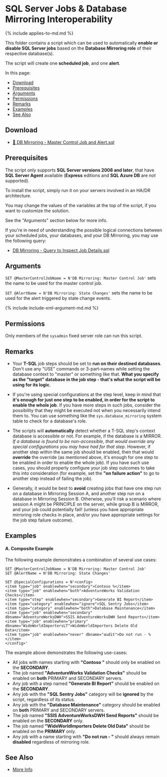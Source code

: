 # SQL Server Jobs & Database Mirroring Interoperability

{% include applies-to-md.md %}

This folder contains a script which can be used to automatically **enable or disable SQL Server jobs** based on the **Database Mirroring role** of their respective database(s).

The script will create one **scheduled job**, and one **alert**.

In this page:

- [Download](#download)
- [Prerequisites](#prerequisites)
- [Arguments](#arguments)
- [Permissions](#permissions)
- [Remarks](#remarks)
- [Examples](#examples)
- [See Also](#see-also)

## Download

- [🔽 DB Mirroring - Master Control Job and Alert.sql](DB%20Mirroring%20-%20Master%20Control%20Job%20and%20Alert.sql)

## Prerequisites

The script only supports **SQL Server versions 2008 and later**, that have **SQL Server Agent** available (**Express** editions and **SQL Azure DB** are _not_ supported).

To install the script, simply run it on your servers involved in an HA/DR architecture.

You may change the values of the variables at the top of the script, if you want to customize the solution.

See the "Arguments" section below for more info.

If you're in need of understanding the possible logical connections between your scheduled jobs, your databases, and your DB Mirroring, you may use the following query:

- [DB Mirroring - Query to Inspect Job Details.sql](DB%20Mirroring%20-%20Inspect%20Job%20Details.sql)

## Arguments

`SET @MasterControlJobName = N'DB Mirroring: Master Control Job'` sets the name to be used for the master control job.

`SET @AlertName = N'DB Mirroring: State Changes'` sets the name to be used for the alert triggered by state change events.

{% include include-xml-argument-md.md %}

## Permissions

Only members of the `sysadmin` fixed server role can run this script.

## Remarks

- Your **T-SQL** job steps should be set to **run on their destined databases**. Don't use any "USE" commands or 3-part-names while setting the database context to "master" or something like that. **What you specify as the "target" database in the job step - that's what the script will be using for its logic**.

- If you're using special configurations at the step level, keep in mind that **it's enough for just one step to be enabled, in order for the script to enable the whole job**. If you have more steps in such jobs, consider the possibility that they might be executed not when you necessarily intend them to. You can use something like the `sys.database_mirroring` system table to check for a database's role.

- The scripts will **automatically** detect whether a T-SQL step's context database is accessible or not. For example, if the database is a MIRROR. *If a database is found to be non-accessible, that would override any special configurations you may have had for that step*. However, if another step within the same job should be enabled, then that would **override** the override (as mentioned above, it's enough for one step to be enabled in order to enable the whole job). If you have such use cases, you should properly configure your job step outcomes to take this into consideration (for example, set the **"on failure action"** to go to another step instead of failing the job).

- Generally, it would be best to **avoid** creating jobs that have one step run on a database in Mirroring Session A, and another step run on a database in Mirroring Session B. Otherwise, you'll risk a scenario where session A might be PRINCIPLE on the server, while group B is MIRROR, and your job could potentially fail! (unless you have appropriate mirroring role checks in place, and/or you have appropriate settings for the job step failure outcome).

## Examples

#### A. Composite Example

The following example demonstrates a combination of several use cases:

```
SET @MasterControlJobName = N'DB Mirroring: Master Control Job'
SET @AlertName = N'DB Mirroring: State Changes'

SET @SpecialConfigurations = N'<config>
<item type="job" enablewhen="secondary">Contoso %</item>
<item type="job" enablewhen="both">AdventureWorks Validation Checks</item>
<item type="step" enablewhen="secondary">Generate BI Report</item>
<item type="category" enablewhen="ignore">SQL Sentry Jobs</item>
<item type="category" enablewhen="both">Database Maintenance</item>
<item type="job" enablewhen="secondary" dbname="AdventureWorksDWH">SSIS AdventureWorksDWH Send Reports</item>
<item type="job" enablewhen="primary" dbname="WideWorldImportersLT">WideWorldImporters Delete Old Data</item>
<item type="job" enablewhen="never" dbname="audit">Do not run - %</item>
</config>'
```

The example above demonstrates the following use-cases:

- All jobs with names starting with **"Contoso "** should only be enabled on the **SECONDARY**.
- The job named **"AdventureWorks Validation Checks"** should be enabled on **both** PRIMARY and SECONDARY servers.
- Any job with a step named **"Generate BI Report"** should be enabled on the **SECONDARY**.
- Any job with the **"SQL Sentry Jobs"** category will be **ignored** by the script, regardless of its status.
- Any job with the **"Database Maintenance"** category should be enabled on **both** PRIMARY and SECONDARY servers.
- The job named **"SSIS AdventureWorksDWH Send Reports"** should be enabled on the **SECONDARY** only.
- The job named **"WideWorldImporters Delete Old Data"** should be enabled on the **PRIMARY** only.
- Any job with a name starting with **"Do not run - "** should always remain **disabled** regardless of mirroring role.

## See Also

- [More Info](https://eitanblumin.com/?p=938)
